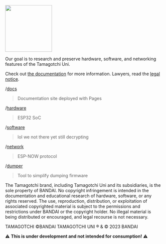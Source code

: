 <img src="https://static.wikia.nocookie.net/tamagotchi/images/7/73/TamagotchiUni_logo.png" height="150"/>

Our goal is to research and preserve hardware, software, and networking features of the Tamagotchi Uni.

Check out [the documentation](https://tamagotchi-uni.github.io/docs) for more information. Lawyers, read the [legal notice](https://www.youtube.com/watch?v=XGxIE1hr0w4).

/[docs](https://github.com/tamagotchi-uni/docs)
>Documentation site deployed with Pages

/[hardware](https://github.com/tamagotchi-uni/hardware)
>ESP32 SoC

/[software](https://github.com/tamagotchi-uni/software)
>lol we not there yet still decrypting

/[network](https://github.com/tamagotchi-uni/network)
>ESP-NOW protocol

/[dumper](https://github.com/tamagotchi-uni/dumper)
>Tool to simplify dumping firmware

The Tamagotchi brand, including Tamagotchi Uni and its subsidiaries, is the sole property of BANDAI. No copyright infringement is intended in the documentation and educational research of hardware, software, or any rights reserved. The use, reproduction, distribution, or exploitation of associated copyrighted material is subject to the permissions and restrictions under BANDAI or the copyright holder. No illegal material is being distributed or encouraged, and legal recourse is not necessary.

TAMAGOTCHI ©BANDAI TAMAGOTCHI UNI ® & © 2023 BANDAI

⚠️ **This is under development and not intended for consumption!** ⚠️

